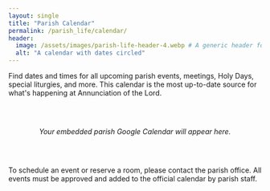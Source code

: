 ```yaml
---
layout: single
title: "Parish Calendar"
permalink: /parish_life/calendar/
header:
  image: /assets/images/parish-life-header-4.webp # A generic header for this section
  alt: "A calendar with dates circled"
---
```


Find dates and times for all upcoming parish events, meetings, Holy Days, special liturgies, and more. This calendar is the most up-to-date source for what's happening at Annunciation of the Lord.

<div style="text-align: center; font-style: italic; padding: 2rem;">
  <p>Your embedded parish Google Calendar will appear here.</p>
</div>

To schedule an event or reserve a room, please contact the parish office. All events must be approved and added to the official calendar by parish staff.